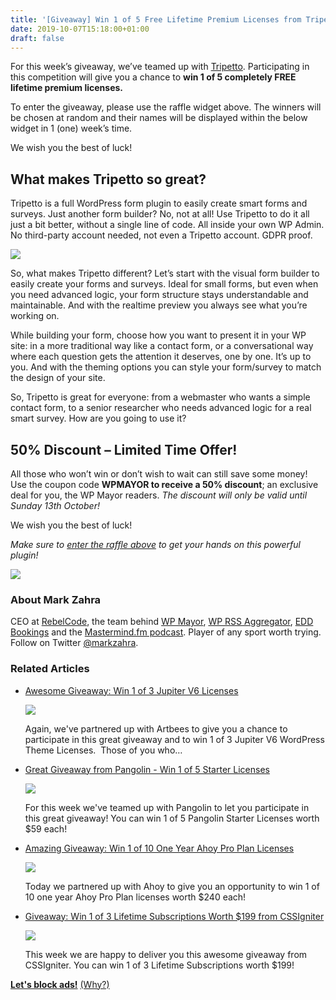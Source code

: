 ```yaml
---
title: '[Giveaway] Win 1 of 5 Free Lifetime Premium Licenses from Tripetto'
date: 2019-10-07T15:18:00+01:00
draft: false
---
```


For this week’s giveaway, we’ve teamed up with [Tripetto](https://tripetto.com/wordpress/). Participating in this competition will give you a chance to **win 1 of 5 completely FREE lifetime premium licenses.**

To enter the giveaway, please use the raffle widget above. The winners will be chosen at random and their names will be displayed within the below widget in 1 (one) week’s time.

We wish you the best of luck!

What makes Tripetto so great?
-----------------------------

Tripetto is a full WordPress form plugin to easily create smart forms and surveys. Just another form builder? No, not at all! Use Tripetto to do it all just a bit better, without a single line of code. All inside your own WP Admin. No third-party account needed, not even a Tripetto account. GDPR proof.

![](https://wpmayor.com/wp-content/uploads/2019/10/WPMayor-Banner-Big-630x400.png)

So, what makes Tripetto different? Let’s start with the visual form builder to easily create your forms and surveys. Ideal for small forms, but even when you need advanced logic, your form structure stays understandable and maintainable. And with the realtime preview you always see what you’re working on.

While building your form, choose how you want to present it in your WP site: in a more traditional way like a contact form, or a conversational way where each question gets the attention it deserves, one by one. It’s up to you. And with the theming options you can style your form/survey to match the design of your site.

So, Tripetto is great for everyone: from a webmaster who wants a simple contact form, to a senior researcher who needs advanced logic for a real smart survey. How are you going to use it?

50% Discount – Limited Time Offer!
----------------------------------

All those who won’t win or don’t wish to wait can still save some money! Use the coupon code **WPMAYOR to receive a 50% discount**; an exclusive deal for you, the WP Mayor readers. _The discount will only be valid until Sunday 13th October!_

We wish you the best of luck!

_Make sure to [enter the raffle above](https://wpmayor.com/giveaway-tripetto/#raffle) to get your hands on this powerful plugin!_

![](https://secure.gravatar.com/avatar/24cc9bda892936d1e0cdc5269188e8fe?s=100&d=retro&r=g)

### About Mark Zahra

CEO at [RebelCode](https://rebelcode.com/), the team behind [WP Mayor](https://wpmayor.com/), [WP RSS Aggregator](http://www.wprssaggregator.com/), [EDD Bookings](http://eddbookings.com/) and the [Mastermind.fm podcast](http://mastermind.fm/). Player of any sport worth trying. Follow on Twitter [@markzahra](https://twitter.com/markzahra).

### Related Articles

*   [Awesome Giveaway: Win 1 of 3 Jupiter V6 Licenses](https://wpmayor.com/giveaway-jupiter-v6-licenses/)
    
    [![](https://wpmayor.com/wp-content/uploads/2017/12/WP-Mayor-Giveaway.png)](https://wpmayor.com/giveaway-jupiter-v6-licenses/)
    
    Again, we've partnered up with Artbees to give you a chance to participate in this great giveaway and to win 1 of 3 Jupiter V6 WordPress Theme Licenses.  Those of you who…
    
*   [Great Giveaway from Pangolin - Win 1 of 5 Starter Licenses](https://wpmayor.com/giveaway-pangolin/)
    
    [![](https://wpmayor.com/wp-content/uploads/2016/10/wp_mayor_comp.png)](https://wpmayor.com/giveaway-pangolin/)
    
    For this week we've teamed up with Pangolin to let you participate in this great giveaway! You can win 1 of 5 Pangolin Starter Licenses worth $59 each!
    
*   [Amazing Giveaway: Win 1 of 10 One Year Ahoy Pro Plan Licenses](https://wpmayor.com/giveaway-ahoy-pro-plan-licenses/)
    
    [![](https://wpmayor.com/wp-content/uploads/2017/12/WP-Mayor-Giveaway.png)](https://wpmayor.com/giveaway-ahoy-pro-plan-licenses/)
    
    Today we partnered up with Ahoy to give you an opportunity to win 1 of 10 one year Ahoy Pro Plan licenses worth $240 each!
    
*   [Giveaway: Win 1 of 3 Lifetime Subscriptions Worth $199 from CSSIgniter](https://wpmayor.com/giveaway-win-lifetime-subscriptions-cssigniter/)
    
    [![](https://wpmayor.com/wp-content/uploads/2016/11/ci_image.png)](https://wpmayor.com/giveaway-win-lifetime-subscriptions-cssigniter/)
    
    This week we are happy to deliver you this awesome giveaway from CSSIgniter. You can win 1 of 3 Lifetime Subscriptions worth $199!
    

**[Let's block ads!](https://blockads.fivefilters.org)** [(Why?)](https://blockads.fivefilters.org/acceptable.html)